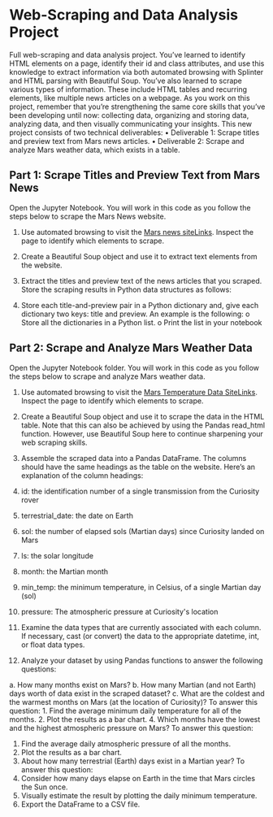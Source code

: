 # Web-Scraping and Data Analysis Project

Full web-scraping and data analysis project. You’ve learned to identify HTML elements on a page, identify their id and class attributes, and use this knowledge to extract information via both automated browsing with Splinter and HTML parsing with Beautiful Soup. You’ve also learned to scrape various types of information. These include HTML tables and recurring elements, like multiple news articles on a webpage.
As you work on this project, remember that you’re strengthening the same core skills that you’ve been developing until now: collecting data, organizing and storing data, analyzing data, and then visually communicating your insights.
 This new project consists of two technical deliverables:
•	Deliverable 1: Scrape titles and preview text from Mars news articles.
•	Deliverable 2: Scrape and analyze Mars weather data, which exists in a table.

## Part 1: Scrape Titles and Preview Text from Mars News

Open the Jupyter Notebook. You will work in this code as you follow the steps below to scrape the Mars News website.
1.	Use automated browsing to visit the [Mars news siteLinks](https://github.com/user/repo/blob/branch/other_file.md). Inspect the page to identify which elements to scrape.
2.	Create a Beautiful Soup object and use it to extract text elements from the website.
3.	Extract the titles and preview text of the news articles that you scraped. Store the scraping results in Python data structures as follows:
   
 1.	Store each title-and-preview pair in a Python dictionary and, give each dictionary two keys: title and preview. An example is the following:
   o	Store all the dictionaries in a Python list.
   o	Print the list in your notebook

## Part 2: Scrape and Analyze Mars Weather Data

Open the Jupyter Notebook folder. You will work in this code as you follow the steps below to scrape and analyze Mars weather data.
1.	Use automated browsing to visit the [Mars Temperature Data SiteLinks](https://github.com/user/repo/blob/branch/other_file.md). Inspect the page to identify which elements to scrape. 

2.	Create a Beautiful Soup object and use it to scrape the data in the HTML table. Note that this can also be achieved by using the Pandas read_html function. However, use Beautiful Soup here to continue sharpening your web scraping skills.
   
3.	Assemble the scraped data into a Pandas DataFrame. The columns should have the same headings as the table on the website. Here’s an explanation of the column headings:
   
 1.	id: the identification number of a single transmission from the Curiosity rover
    
 3.	terrestrial_date: the date on Earth
    
 4.	sol: the number of elapsed sols (Martian days) since Curiosity landed on Mars
    
 5.	ls: the solar longitude
    
 6.	month: the Martian month
     
 7.	min_temp: the minimum temperature, in Celsius, of a single Martian day (sol)
     
 8.	pressure: The atmospheric pressure at Curiosity's location
     
4.	Examine the data types that are currently associated with each column. If necessary, cast (or convert) the data to the appropriate datetime, int, or float data types.
5.	Analyze your dataset by using Pandas functions to answer the following questions:
   
  a.	How many months exist on Mars?
  b.	How many Martian (and not Earth) days worth of data exist in the scraped dataset?
  c.	What are the coldest and the warmest months on Mars (at the location of Curiosity)? To answer this question:
    1.	Find the average minimum daily temperature for all of the months.
    2.	Plot the results as a bar chart.
4.	Which months have the lowest and the highest atmospheric pressure on Mars? To answer this question:
  1.	Find the average daily atmospheric pressure of all the months.
  2.	Plot the results as a bar chart.
5.	About how many terrestrial (Earth) days exist in a Martian year? To answer this question:
  1.	Consider how many days elapse on Earth in the time that Mars circles the Sun once.
  2.	Visually estimate the result by plotting the daily minimum temperature.
6.	Export the DataFrame to a CSV file.


 

 

